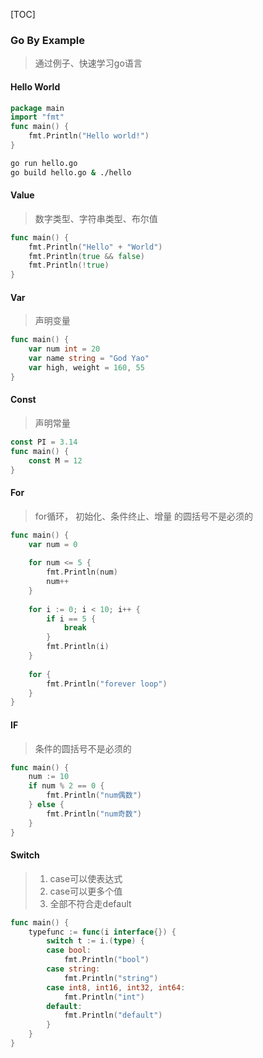 [TOC]

### Go By Example

>   通过例子、快速学习go语言

#### Hello World

~~~go
package main
import "fmt"
func main() {
    fmt.Println("Hello world!")
}
~~~

~~~bash
go run hello.go
go build hello.go & ./hello
~~~

#### Value

>   数字类型、字符串类型、布尔值

~~~go
func main() {
    fmt.Println("Hello" + "World")
    fmt.Println(true && false)
    fmt.Println(!true)
}
~~~

#### Var

>   声明变量

~~~go
func main() {
    var num int = 20
    var name string = "God Yao"
   	var high, weight = 160, 55
}
~~~

#### Const

>   声明常量

~~~go
const PI = 3.14
func main() {
    const M = 12
}
~~~

#### For

>   for循环， 初始化、条件终止、增量 的圆括号不是必须的

~~~go
func main() {
    var num = 0
    
    for num <= 5 {
        fmt.Println(num)
        num++
    }
    
    for i := 0; i < 10; i++ {
        if i == 5 {
            break
        }
        fmt.Println(i)
    }
    
    for {
        fmt.Println("forever loop")
    }
}
~~~

#### IF

>   条件的圆括号不是必须的

~~~go
func main() {
    num := 10
    if num % 2 == 0 {
        fmt.Println("num偶数")
    } else {
        fmt.Println("num奇数")
    }
}
~~~

#### Switch

>   1.  case可以使表达式
>   2.  case可以更多个值
>   3.  全部不符合走default

~~~go
func main() {
    typefunc := func(i interface{}) {
        switch t := i.(type) {
        case bool:
            fmt.Println("bool")
        case string:    
            fmt.Println("string")
        case int8, int16, int32, int64:
            fmt.Println("int")
        default:
            fmt.Println("default")    
        }
    } 
}
~~~


